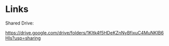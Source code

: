 # Links

Shared Drive:

https://drive.google.com/drive/folders/1Kltk4f5HDeKZnNyBfixuC4MuNKIB6HIs?usp=sharing

